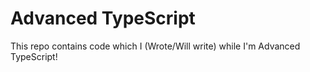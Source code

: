 # Advanced TypeScript
This repo contains code which I (Wrote/Will write) while I'm Advanced TypeScript!